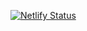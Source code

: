 [![Netlify Status](https://api.netlify.com/api/v1/badges/b083ea4f-ed39-4545-852e-088cf5b87917/deploy-status)](https://app.netlify.com/sites/vermietung-ergolding/deploys)
